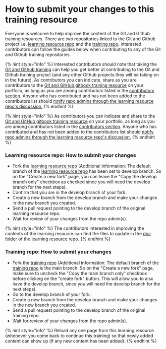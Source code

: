 # How to submit your changes to this training resource

Everyone is welcome to help improve the content of the Git and Github training resources. There are two repositories linked to the Git and Github project i.e. [learning resource repo](https://github.com/Ifycode/git-github-training-resource) and the [training repo](https://github.com/Ifycode/git-github-training). Interested contributors can follow the guides below when contributing to any of the Git and Github training repositories.

{% hint style="info" %}
 Interested contributors should note that taking the [Git and Github training](https://obiagba-mary.gitbook.io/git-and-github-training) can help you get better at contributing to the Git and Github training project (and any other Github projects they will be taking on in the future). As contributors you can indicate, share as you are contributors to the [Git and GitHub gitbook training resource](https://obiagba-mary.gitbook.io/git-and-github-training) on your portfolio, as long as you are among contributors listed in the [contributors section](https://github.com/Ifycode/git-github-training-resource#contributors-). Anyone who has contributed and has not been added to the contributors list should [notify repo admins through the learning resource repo's discussion.](https://github.com/Ifycode/git-github-training-resource/discussions/2)
{% endhint %}

{% hint style="info" %}
As contributors you can indicate and share to the [Git and GitHub gitbook training resource](https://obiagba-mary.gitbook.io/git-and-github-training) on your portfolio, as long as you are among contributors listed in the [contributors section](https://github.com/Ifycode/git-github-training-resource#contributors-). Anyone who has contributed and has not been added to the contributors list should [notify repo admins through the learning resource repo's discussion.](https://github.com/Ifycode/git-github-training-resource/discussions/2)
{% endhint %}

### Learning resource repo: How to submit your changes

* Fork the [learning resource repo](https://github.com/Ifycode/git-github-training-resource) (Additional information: The default branch of the [learning resource repo](https://github.com/Ifycode/git-github-training-resource) has been set to develop branch. So on the "Create a new fork" page, you can leave the "Copy the develop branch only" checkbox as checked since you will need the develop branch for the next steps).
* Confirm that you are in the develop branch of your fork.
* Create a new branch from the develop branch and make your changes in the new branch you created.
* Send a pull request pointing to the develop branch of the original learning resource repo.
* Wait for review of your changes from the repo admin(s).

{% hint style="info" %}
The contributors interested in improving the contents of the learning resource can find the files to update in the [doc folder](https://github.com/Ifycode/git-github-training-resource/tree/develop/doc) of the [learning resource repo](https://github.com/Ifycode/git-github-training-resource).
{% endhint %}

### Training repo: How to submit your changes

* Fork the [training repo](https://github.com/Ifycode/git-github-training) (Additional information: The default branch of the [training repo](https://github.com/Ifycode/git-github-training) is the main branch. So on the "Create a new fork" page, make sure to uncheck the "Copy the main branch only" checkbox before clicking on the "create fork" button. This will allow you to also have the develop branch, since you will need the develop branch for the next steps).
* Go to the develop branch of your fork.
* Create a new branch from the develop branch and make your changes in the new branch you created.
* Send a pull request pointing to the develop branch of the original training repo.
* Wait for review of your changes from the repo admin(s).

{% hint style="info" %}
Reload any one page from this learning resource (whenever you come back to continue this training) so that newly added content can show up (if any new content has been added).
{% endhint %}
